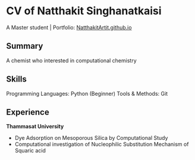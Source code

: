 # CV of Natthakit Singhanatkaisi
A Master student | Portfolio: [NatthakitArtit.github.io](https://NatthakitArtit.github.io)

## Summary
A chemist who interested in computational chemistry

## Skills
Programming Languages: Python (Beginner)
Tools & Methods: Git

## Experience
**Thammasat University**
- Dye Adsorption on Mesoporous Silica by Computational Study
- Computational investigation of Nucleophilic Substitution Mechanism of Squaric acid 
